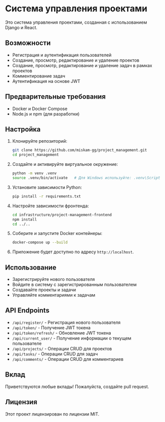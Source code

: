 # Система управления проектами

Это система управления проектами, созданная с использованием Django и React.

## Возможности

- Регистрация и аутентификация пользователей
- Создание, просмотр, редактирование и удаление проектов
- Создание, просмотр, редактирование и удаление задач в рамках проектов
- Комментирование задач
- Аутентификация на основе JWT

## Предварительные требования

- Docker и Docker Compose
- Node.js и npm (для разработки)

## Настройка

1. Клонируйте репозиторий:

    ```bash
    git clone https://github.com/miskam-gg/project_management.git
    cd project_management
    ```

2. Создайте и активируйте виртуальное окружение:

    ```bash
    python -m venv .venv
    source .venv/bin/activate   # Для Windows используйте: .venv\Scripts\activate
    ```

3. Установите зависимости Python:

    ```bash
    pip install -r requirements.txt
    ```

4. Настройте зависимости фронтенда:

    ```bash
    cd infrastructure/project-management-frontend
    npm install
    cd ../..
    ```

5. Соберите и запустите Docker контейнеры:

    ```bash
    docker-compose up --build
    ```

6. Приложение будет доступно по адресу `http://localhost`.

## Использование

- Зарегистрируйте нового пользователя
- Войдите в систему с зарегистрированным пользователем
- Создавайте проекты и задачи
- Управляйте комментариями к задачам

## API Endpoints

- `/api/register/` - Регистрация нового пользователя
- `/api/token/` - Получение JWT токена
- `/api/token/refresh/` - Обновление JWT токена
- `/api/current_user/` - Получение информации о текущем пользователе
- `/api/projects/` - Операции CRUD для проектов
- `/api/tasks/` - Операции CRUD для задач
- `/api/comments/` - Операции CRUD для комментариев

## Вклад

Приветствуются любые вклады! Пожалуйста, создайте pull request.

## Лицензия

Этот проект лицензирован по лицензии MIT.
